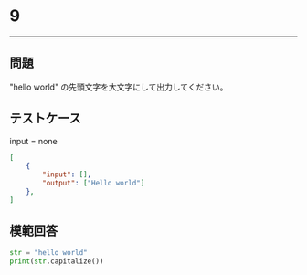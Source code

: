 # 9

---
## 問題

"hello world" の先頭文字を大文字にして出力してください。

## テストケース
input = none
```json
[
	{
		"input": [],
		"output": ["Hello world"]
  	},
]
```

## 模範回答
```python
str = "hello world"
print(str.capitalize())
```
